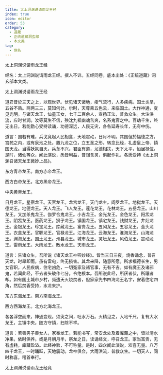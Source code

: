 ```yaml
---
title: 太上洞渊说请雨龙王经
index: true
icon: editor
order: 53
category:
  - 道藏
  - 正统道藏洞玄部
  - 本文类
tag:
  - 佚名
---
```


太上洞渊说请雨龙王经  

经名：太上洞渊说请雨龙王经。撰人不详。五经同卷。底本出处：《正统道藏》洞玄部本文类。  

太上洞渊说请雨龙王经  

道君昔於三天之上，以观世界。伏见诸天诸地，疫气流行，人多疾病。国土炎旱，五谷不熟。两两三三，莫知何计。尔时，天尊乘五色云，来临国土。大作神通，变见光明。与诸天龙王，仙童玉女，七千二百余人，宣扬正法，普救众生。大注洪流，应时甘润。汝等莫生不信，殃沈九祖幽魂苦爽，名系鬼官之中。百劫千生，终无出日。若能勤心受持读诵，功德深远，人民无灾，各各延寿长年，无有中伤。  

道言：国若有难，兵戈竞起人民相食，天地震动，日月不明。其国但於福德之方，宫苑之内，或有泉池之处，置九龙之位，立五圣之形。转念比经，礼虚皇上帝、镇国天龙。当得妖氛自灭，兵革不兴，君臣有道，龙德相扶，天下太平，恒居禄位。是时，诸仙等众，闻此演说，悉皆利益，普润含灵，俱起作礼，各愿受持《太上洞渊召诸天龙王微妙上品》。  

东方青帝龙王。南方赤帝龙王。  

西方白帝龙王。北方黑帝龙王。  

中央黄帝龙王。  

日月龙王。星宿龙王。天官龙王。龙宫龙王。天门龙主。阎罗龙王。地狱龙王。天德龙王。地德龙王。天人龙王。飞人龙王。莲花龙王。花林龙王。五岳龙王。山川龙王。又加杀鬼龙王。伽罗合鬼龙王。小吉龙王。金光龙王。金色龙王。阳炁龙王。阴炁龙王。医药龙王。狮子龙王。镇国龙王。镇宅龙王。钱财龙王。井灶龙王。金银龙王。珍宝龙王。库藏龙王。富贵龙王。五冈龙王。五谷龙王。金头龙王。衣食龙王。官职龙王。官禄龙王。江海龙王。云海龙王。淮海龙王。山海龙王。渊海龙王。国土龙王。州县龙王。城市龙王。灵坛龙王。风伯龙王。震动龙王。雷雨龙王。大雨龙王。散水龙王。天雨龙王。  

道言：告诸众生，吾所说《诸天龙王神呎妙经》。皆当三日三夜，烧香诵念，普召天龙，时旱即雨。虽有雷电，终无损害。其龙来降，随意所愿。所求福德长生，男女官职，人民疾病，住宅凶危，一切冤家及诸官事，无有不吉。如有魔王及诸邪鬼，若闻此经，不去者头破作七分，令绝根本。吾所说此经，所厌者伏，所禳者却。如有国土城市乡村，频遭天火烧焚者，但家家先书四海龙王名字，安着住宅四角，然后焚香受持，水龙来护。  

东方东海龙王。南方南海龙王。  

西方西海龙王。北方北海龙王。  

各各浮空而来，神通变现。须臾之间，吐水万石。火精见之，入地千尺。复有大水龙王，主镇中央，随方守镇，扫除不祥。  

道言：若善男子善女人，家奉龙王。若能书写，常安龙处及着库藏之中，皆以清水净果，依时供养。或是月朝月半，祭龙之日，读诵经文，呼召龙王。家当富贵，无有虚耗，库藏盈溢。此经神验，不可称量。是时，四众闻此演说，欢喜无量。八万四千龙王，一时踊跃，天地震动。龙神俱会，大雨洪流，普救众生。一切天人，同时称喜，稽首奉行。  

太上洞渊说请雨龙王经竟  
